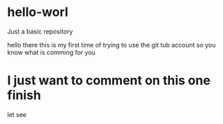 # hello-worl
Just a basic repository

hello there this is my first time of trying to use the git tub account so you know what is comming for you 
# I just want to comment on this one finish
let see
